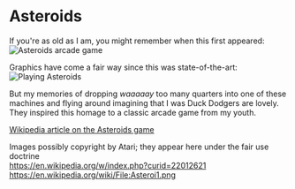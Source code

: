 # Asteroids #

If you're as old as I am, you might remember when this first appeared:  
![Asteroids arcade game](https://upload.wikimedia.org/wikipedia/en/8/81/Asteroids-arcadegame.jpg)

Graphics have come a fair way since this was state-of-the-art:  
![Playing Asteroids](https://upload.wikimedia.org/wikipedia/en/1/13/Asteroi1.png)

But my memories of dropping _waaaaay_ too many quarters into one of these machines and
flying around imagining that I was Duck Dodgers are lovely.  They inspired this homage
to a classic arcade game from my youth.

[Wikipedia article on the Asteroids game](https://en.wikipedia.org/wiki/Asteroids_(video_game))

Images possibly copyright by Atari; they appear here under the fair use doctrine  
https://en.wikipedia.org/w/index.php?curid=22012621  
https://en.wikipedia.org/wiki/File:Asteroi1.png
